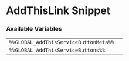 # AddThisLink Snippet

### Available Variables
|||
|---|---|
| `%%GLOBAL_AddThisServiceButtonMeta%%` |
| `%%GLOBAL_AddThisServiceButtons%%` |
